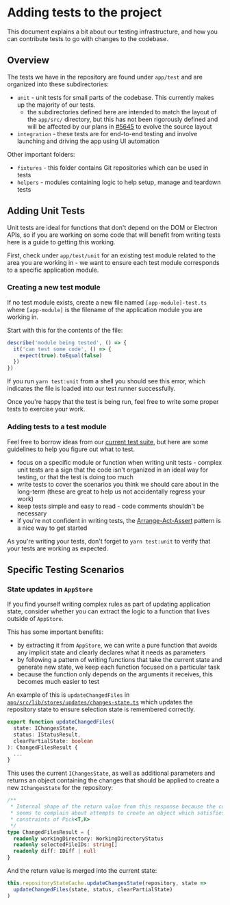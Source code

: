 # Adding tests to the project

This document explains a bit about our testing infrastructure, and how you can
contribute tests to go with changes to the codebase.

## Overview

The tests we have in the repository are found under `app/test` and are organized
into these subdirectories:

- `unit` - unit tests for small parts of the codebase. This currently makes up
   the majority of our tests.
  - the subdirectories defined here are intended to match the layout of the
     `app/src/` directory, but this has not been rigorously defined and will be
     affected by our plans in [#5645](https://github.com/xixu-me/git-desktop/pull/5645)
     to evolve the source layout
- `integration` - these tests are for end-to-end testing and involve launching
    and driving the app using UI automation

Other important folders:

- `fixtures` - this folder contains Git repositories which can be used in tests
- `helpers` - modules containing logic to help setup, manage and teardown tests

## Adding Unit Tests

Unit tests are ideal for functions that don't depend on the DOM or Electron
APIs, so if you are working on some code that will benefit from writing tests
here is a guide to getting this working.

First, check under `app/test/unit` for an existing test module related to the
area you are working in - we want to ensure each test module corresponds to a
specific application module.

### Creating a new test module

If no test module exists, create a new file named `[app-module]-test.ts` where
`[app-module]` is the filename of the application module you are working in.

Start with this for the contents of the file:

```ts
describe('module being tested', () => {
  it('can test some code', () => {
    expect(true).toEqual(false)
  })
})
```

If you run `yarn test:unit` from a shell you should see this error, which
indicates the file is loaded into our test runner successfully.

Once you're happy that the test is being run, feel free to write some proper
tests to exercise your work.

### Adding tests to a test module

Feel free to borrow ideas from our [current test suite](https://github.com/xixu-me/git-desktop/tree/development/app/test/unit),
but here are some guidelines to help you figure out what to test.

- focus on a specific module or function when writing unit tests - complex unit
   tests are a sign that the code isn't organized in an ideal way for testing,
   or that the test is doing too much
- write tests to cover the scenarios you think we should care about in the
   long-term (these are great to help us not accidentally regress your work)
- keep tests simple and easy to read - code comments shouldn't be necessary
- if you're not confident in writing tests, the [Arrange-Act-Assert](http://wiki.c2.com/?ArrangeActAssert)
   pattern is a nice way to get started

As you're writing your tests, don't forget to `yarn test:unit` to verify that
your tests are working as expected.

## Specific Testing Scenarios

### State updates in `AppStore`

If you find yourself writing complex rules as part of updating application
state, consider whether you can extract the logic to a function that lives
outside of `AppStore`.

This has some important benefits:

- by extracting it from `AppStore`, we can write a pure function that avoids
   any implicit state and clearly declares what it needs as parameters
- by following a pattern of writing functions that take the current state and
   generate new state, we keep each function focused on a particular task
- because the function only depends on the arguments it receives, this becomes
   much easier to test

An example of this is `updateChangedFiles` in
[`app/src/lib/stores/updates/changes-state.ts`](https://github.com/xixu-me/git-desktop/blob/15294ad41016e2fe393ffe942d48ca36cec144e5/app/src/lib/stores/updates/changes-state.ts#L22)
which updates the repository state to ensure selection state is remembered
correctly.

```ts
export function updateChangedFiles(
  state: IChangesState,
  status: IStatusResult,
  clearPartialState: boolean
): ChangedFilesResult {
  ...
}
```

This uses the current `IChangesState`, as well as additional parameters and
returns an object containing the changes that should be applied to create a new
`IChangesState` for the repository:

```ts
/**
 * Internal shape of the return value from this response because the compiler
 * seems to complain about attempts to create an object which satisfies the
 * constraints of Pick<T,K>
 */
type ChangedFilesResult = {
  readonly workingDirectory: WorkingDirectoryStatus
  readonly selectedFileIDs: string[]
  readonly diff: IDiff | null
}
```

And the return value is merged into the current state:

```ts
this.repositoryStateCache.updateChangesState(repository, state =>
  updateChangedFiles(state, status, clearPartialState)
)
```
